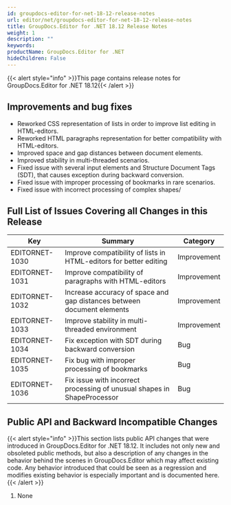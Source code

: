 ```yaml
---
id: groupdocs-editor-for-net-18-12-release-notes
url: editor/net/groupdocs-editor-for-net-18-12-release-notes
title: GroupDocs.Editor for .NET 18.12 Release Notes
weight: 1
description: ""
keywords: 
productName: GroupDocs.Editor for .NET
hideChildren: False
---
```

{{< alert style="info" >}}This page contains release notes for GroupDocs.Editor for .NET 18.12{{< /alert >}}

## Improvements and bug fixes

*   Reworked CSS representation of lists in order to improve list editing in HTML-editors.
*   Reworked HTML paragraphs representation for better compatibility with HTML-editors.
*   Improved space and gap distances between document elements.
*   Improved stability in multi-threaded scenarios.
*   Fixed issue with several input elements and Structure Document Tags (SDT), that causes exception during backward conversion.
*   Fixed issue with improper processing of bookmarks in rare scenarios.
*   Fixed issue with incorrect processing of complex shapes/

## Full List of Issues Covering all Changes in this Release

| Key | Summary | Category |
| --- | --- | --- |
| EDITORNET-1030 | Improve compatibility of lists in HTML-editors for better editing | Improvement |
| EDITORNET-1031 | Improve compatibility of paragraphs with HTML-editors | Improvement |
| EDITORNET-1032 | Increase accuracy of space and gap distances between document elements | Improvement |
| EDITORNET-1033 | Improve stability in multi-threaded environment | Improvement |
| EDITORNET-1034 | Fix exception with SDT during backward conversion | Bug |
| EDITORNET-1035 | Fix bug with improper processing of bookmarks | Bug |
| EDITORNET-1036 | Fix issue with incorrect processing of unusual shapes in ShapeProcessor | Bug |

## Public API and Backward Incompatible Changes

{{< alert style="info" >}}This section lists public API changes that were introduced in GroupDocs.Editor for .NET 18.12. It includes not only new and obsoleted public methods, but also a description of any changes in the behavior behind the scenes in GroupDocs.Editor which may affect existing code. Any behavior introduced that could be seen as a regression and modifies existing behavior is especially important and is documented here.{{< /alert >}}

1.  None
